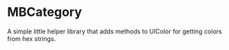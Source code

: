 MBCategory
==========

A simple little helper library that adds methods to UIColor for getting colors from hex strings.